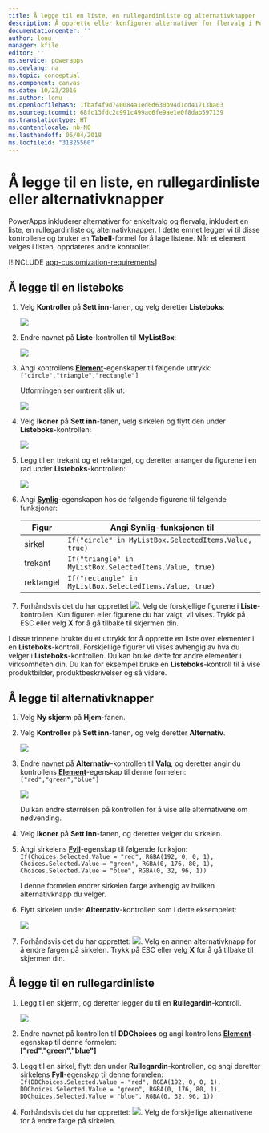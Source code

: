 ```yaml
---
title: Å legge til en liste, en rullegardinliste og alternativknapper | Microsoft Docs
description: Å opprette eller konfigurer alternativer for flervalg i PowerApps
documentationcenter: ''
author: lonu
manager: kfile
editor: ''
ms.service: powerapps
ms.devlang: na
ms.topic: conceptual
ms.component: canvas
ms.date: 10/23/2016
ms.author: lonu
ms.openlocfilehash: 1fbaf4f9d740084a1ed0d630b94d1cd41713ba03
ms.sourcegitcommit: 68fc13fdc2c991c499ad6fe9ae1e0f8dab597139
ms.translationtype: HT
ms.contentlocale: nb-NO
ms.lasthandoff: 06/04/2018
ms.locfileid: "31825560"
---
```

# <a name="add-a-list-box-a-drop-down-list-or-radio-buttons"></a>Å legge til en liste, en rullegardinliste eller alternativknapper
PowerApps inkluderer alternativer for enkeltvalg og flervalg, inkludert en liste, en rullegardinliste og alternativknapper. I dette emnet legger vi til disse kontrollene og bruker en **Tabell**-formel for å lage listene. Når et element velges i listen, oppdateres andre kontroller.

[!INCLUDE [app-customization-requirements](../../includes/app-customization-requirements.md)]

## <a name="add-a-list-box"></a>Å legge til en listeboks
1. Velg **Kontroller** på **Sett inn**-fanen, og velg deretter **Listeboks**:  

    ![][2]  

2. Endre navnet på **Liste**-kontrollen til **MyListBox**:  

    ![][3]

3. Angi kontrollens **[Element](controls/properties-core.md)**-egenskaper til følgende uttrykk:  
   ```["circle","triangle","rectangle"]```  <br/>

    Utformingen ser omtrent slik ut:

    ![][4]

4. Velg **Ikoner** på **Sett inn**-fanen, velg sirkelen og flytt den under **Listeboks**-kontrollen:

    ![][5]  

5. Legg til en trekant og et rektangel, og deretter arranger du figurene i en rad under **Listeboks**-kontrollen:

    ![][6]  

6. Angi **[Synlig](controls/properties-core.md)**-egenskapen hos de følgende figurene til følgende funksjoner:  

   | Figur | Angi Synlig-funksjonen til |
   | --- | --- |
   | sirkel |```If("circle" in MyListBox.SelectedItems.Value, true)``` |
   | trekant |```If("triangle" in MyListBox.SelectedItems.Value, true)``` |
   | rektangel |```If("rectangle" in MyListBox.SelectedItems.Value, true)``` |

7. Forhåndsvis det du har opprettet ![][1]. Velg de forskjellige figurene i **Liste**-kontrollen. Kun figuren eller figurene du har valgt, vil vises. Trykk på ESC eller velg **X** for å gå tilbake til skjermen din.

I disse trinnene brukte du et uttrykk for å opprette en liste over elementer i en **Listeboks**-kontroll. Forskjellige figurer vil vises avhengig av hva du velger i **Listeboks**-kontrollen. Du kan bruke dette for andre elementer i virksomheten din. Du kan for eksempel bruke en **Listeboks**-kontroll til å vise produktbilder, produktbeskrivelser og så videre.

## <a name="add-radio-buttons"></a>Å legge til alternativknapper
1. Velg **Ny skjerm** på **Hjem**-fanen.

2. Velg **Kontroller** på **Sett inn**-fanen, og velg deretter **Alternativ**.

    ![][10]  

3. Endre navnet på **Alternativ**-kontrollen til **Valg**, og deretter angir du kontrollens **[Element](controls/properties-core.md)**-egenskap til denne formelen:  
   ```["red","green","blue"]```  <br/>

    ![][12]  

    Du kan endre størrelsen på kontrollen for å vise alle alternativene om nødvending.

4. Velg **Ikoner** på **Sett inn**-fanen, og deretter velger du sirkelen.

5. Angi sirkelens **[Fyll](controls/properties-color-border.md)**-egenskap til følgende funksjon:  
   ```If(Choices.Selected.Value = "red", RGBA(192, 0, 0, 1), Choices.Selected.Value = "green", RGBA(0, 176, 80, 1), Choices.Selected.Value = "blue", RGBA(0, 32, 96, 1))```  

    I denne formelen endrer sirkelen farge avhengig av hvilken alternativknapp du velger.

6. Flytt sirkelen under **Alternativ**-kontrollen som i dette eksempelet:

    ![][14]  

7. Forhåndsvis det du har opprettet: ![][1]. Velg en annen alternativknapp for å endre fargen på sirkelen. Trykk på ESC eller velg **X** for å gå tilbake til skjermen din.

## <a name="add-a-drop-down-list"></a>Å legge til en rullegardinliste
1. Legg til en skjerm, og deretter legger du til en **Rullegardin**-kontroll.

    ![][15]  

2. Endre navnet på kontrollen til **DDChoices** og angi kontrollens **[Element](controls/properties-core.md)**-egenskap til denne formelen:<br>
   **["red","green","blue"]**

3. Legg til en sirkel, flytt den under **Rullegardin**-kontrollen, og angi deretter sirkelens **[Fyll](controls/properties-color-border.md)**-egenskap til denne formelen:  
   ```If(DDChoices.Selected.Value = "red", RGBA(192, 0, 0, 1), DDChoices.Selected.Value = "green", RGBA(0, 176, 80, 1), DDChoices.Selected.Value = "blue", RGBA(0, 32, 96, 1))```

4. Forhåndsvis det du har opprettet: ![][1]. Velg de forskjellige alternativene for å endre farge på sirkelen.

[1]: ./media/add-list-box-drop-down-list-radio-button/preview.png
[2]: ./media/add-list-box-drop-down-list-radio-button/listbox.png
[3]: ./media/add-list-box-drop-down-list-radio-button/renamelistbox.png
[4]: ./media/add-list-box-drop-down-list-radio-button/itemslistbox.png
[5]: ./media/add-list-box-drop-down-list-radio-button/circle.png
[6]: ./media/add-list-box-drop-down-list-radio-button/allshapes.png
[10]: ./media/add-list-box-drop-down-list-radio-button/radiobutton.png
[12]: ./media/add-list-box-drop-down-list-radio-button/itemsradio.png
[14]: ./media/add-list-box-drop-down-list-radio-button/radiocircle.png
[15]: ./media/add-list-box-drop-down-list-radio-button/dropdown.png
